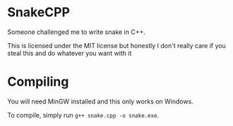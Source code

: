 # SnakeCPP
Someone challenged me to write snake in C++.

This is licensed under the MIT license but honestly I don't really care if you steal this and do whatever you want with it

# Compiling
You will need MinGW installed and this only works on Windows.

To compile, simply run `g++ snake.cpp -o snake.exe`.
